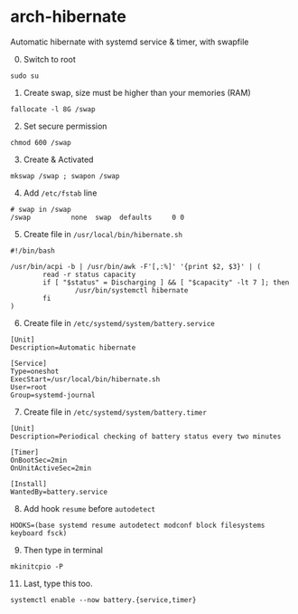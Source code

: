# arch-hibernate
Automatic hibernate with systemd service & timer, with swapfile

0. Switch to root
```
sudo su
````
1. Create swap, size must be higher than your memories (RAM)
```
fallocate -l 8G /swap
```
2. Set secure permission
```
chmod 600 /swap
```
3. Create & Activated
```
mkswap /swap ; swapon /swap
```
4. Add `/etc/fstab` line
```
# swap in /swap
/swap          none  swap  defaults     0 0
```
5. Create file in `/usr/local/bin/hibernate.sh`
```
#!/bin/bash

/usr/bin/acpi -b | /usr/bin/awk -F'[,:%]' '{print $2, $3}' | (
        read -r status capacity
        if [ "$status" = Discharging ] && [ "$capacity" -lt 7 ]; then
                /usr/bin/systemctl hibernate
        fi
)
```
6. Create file in `/etc/systemd/system/battery.service`
```
[Unit]
Description=Automatic hibernate

[Service]
Type=oneshot
ExecStart=/usr/local/bin/hibernate.sh
User=root
Group=systemd-journal
```
7. Create file in `/etc/systemd/system/battery.timer`
```
[Unit]
Description=Periodical checking of battery status every two minutes

[Timer]
OnBootSec=2min
OnUnitActiveSec=2min

[Install]
WantedBy=battery.service
```
8. Add hook `resume` before `autodetect`
```
HOOKS=(base systemd resume autodetect modconf block filesystems keyboard fsck)
```
9. Then type in terminal
```
mkinitcpio -P
```
11. Last, type this too.
```
systemctl enable --now battery.{service,timer}
```
